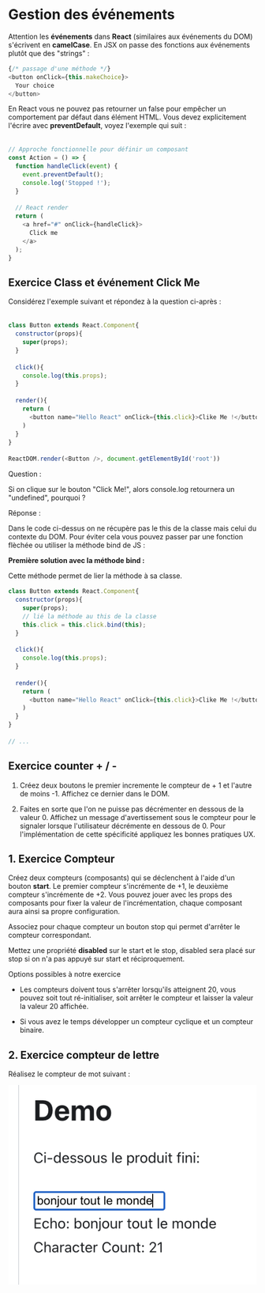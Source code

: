 # Gestion des événements

Attention les **événements** dans **React** (similaires aux événements du DOM) s'écrivent en **camelCase**. En JSX on passe des fonctions aux événements plutôt que des "strings" :

```js
{/* passage d'une méthode */}
<button onClick={this.makeChoice}>
  Your choice
</button>
```

En React vous ne pouvez pas retourner un false pour empêcher un comportement par défaut dans élément HTML. Vous devez explicitement l'écrire avec **preventDefault**, voyez l'exemple qui suit :

```js

// Approche fonctionnelle pour définir un composant
const Action = () => {
  function handleClick(event) {
    event.preventDefault();
    console.log('Stopped !');
  }

  // React render
  return (
    <a href="#" onClick={handleClick}>
      Click me
    </a>
  );
}
```

## Exercice Class et événement Click Me

Considérez l'exemple suivant et répondez à la question ci-après :

```js

class Button extends React.Component{
  constructor(props){
    super(props);
  }

  click(){
    console.log(this.props);
  }

  render(){
    return (
      <button name="Hello React" onClick={this.click}>Clike Me !</button>
    )
  }
}

ReactDOM.render(<Button />, document.getElementById('root'))

```

Question :

Si on clique sur le bouton "Click Me!", alors console.log retournera un "undefined", pourquoi ?

Réponse :

Dans le code ci-dessus on ne récupère pas le this de la classe mais celui du contexte du DOM. Pour éviter cela vous pouvez passer par une fonction flèchée ou utiliser la méthode bind de JS :

**Première solution avec la méthode bind :**

Cette méthode permet de lier la méthode à sa classe.

```js
class Button extends React.Component{
  constructor(props){
    super(props);
    // lié la méthode au this de la classe
    this.click = this.click.bind(this);
  }

  click(){
    console.log(this.props);
  }

  render(){
    return (
      <button name="Hello React" onClick={this.click}>Clike Me !</button>
    )
  }
}

// ...
```

## Exercice counter + / -

1. Créez deux boutons le premier incremente le compteur de + 1 et l'autre de moins -1. Affichez ce dernier dans le DOM.

2. Faites en sorte que l'on ne puisse pas décrémenter en dessous de la valeur 0. Affichez un message d'avertissement sous le compteur pour le signaler lorsque l'utilisateur décrémente en dessous de 0. Pour l'implémentation de cette spécificité appliquez les bonnes pratiques UX.

## 1. Exercice Compteur

Créez deux compteurs (composants) qui se déclenchent à l'aide d'un bouton **start**. Le premier compteur s'incrémente de +1, le deuxième compteur s'incrémente de +2. Vous pouvez jouer avec les props des composants pour fixer la valeur de l'incrémentation, chaque composant aura ainsi sa propre configuration.

Associez pour chaque compteur un bouton stop qui permet d'arrêter le compteur correspondant.

Mettez une propriété **disabled** sur le start et le stop, disabled sera placé sur stop si on n'a pas appuyé sur start et réciproquement.

Options possibles à notre exercice

- Les compteurs doivent tous s'arrêter lorsqu'ils atteignent 20, vous pouvez soit tout ré-initialiser, soit arrêter le compteur et laisser la valeur la valeur 20 affichée. 

- Si vous avez le temps développer un compteur cyclique et un compteur binaire.

## 2. Exercice compteur de lettre 

Réalisez le compteur de mot suivant :

![props top/down](./images/counter.png)

